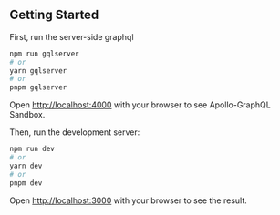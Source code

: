 ## Getting Started

First, run the server-side graphql

```bash
npm run gqlserver
# or
yarn gqlserver
# or
pnpm gqlserver
```

Open [http://localhost:4000](http://localhost:4000) with your browser to see Apollo-GraphQL Sandbox.

Then, run the development server:

```bash
npm run dev
# or
yarn dev
# or
pnpm dev
```

Open [http://localhost:3000](http://localhost:3000) with your browser to see the result.
